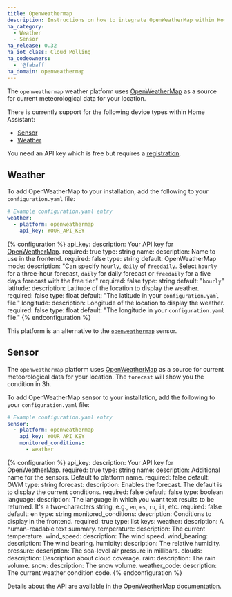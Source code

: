 ```yaml
---
title: Openweathermap
description: Instructions on how to integrate OpenWeatherMap within Home Assistant.
ha_category:
  - Weather
  - Sensor
ha_release: 0.32
ha_iot_class: Cloud Polling
ha_codeowners:
  - '@fabaff'
ha_domain: openweathermap
---
```


The `openweathermap` weather platform uses [OpenWeatherMap](https://openweathermap.org/) as a source for current meteorological data for your location.

There is currently support for the following device types within Home Assistant:

- [Sensor](#sensor)
- [Weather](#weather)

You need an API key which is free but requires a [registration](https://home.openweathermap.org/users/sign_up).

## Weather

To add OpenWeatherMap to your installation, add the following to your `configuration.yaml` file:

```yaml
# Example configuration.yaml entry
weather:
  - platform: openweathermap
    api_key: YOUR_API_KEY
```

{% configuration %}
api_key:
  description: Your API key for [OpenWeatherMap](https://openweathermap.org/).
  required: true
  type: string
name:
  description: Name to use in the frontend.
  required: false
  type: string
  default: OpenWeatherMap
mode:
  description: "Can specify `hourly`, `daily` of `freedaily`. Select `hourly` for a three-hour forecast, `daily` for daily forecast or `freedaily` for a five days forecast with the free tier."
  required: false
  type: string
  default: "`hourly`"
latitude:
  description: Latitude of the location to display the weather.
  required: false
  type: float
  default: "The latitude in your `configuration.yaml` file."
longitude:
  description: Longitude of the location to display the weather.
  required: false
  type: float
  default: "The longitude in your `configuration.yaml` file."
{% endconfiguration %}

<div class='note'>

This platform is an alternative to the [`openweathermap`](/integrations/openweathermap#sensor) sensor.

</div>

## Sensor

The `openweathermap` platform uses [OpenWeatherMap](https://openweathermap.org/) as a source for current meteorological data for your location. The `forecast` will show you the condition in 3h.

To add OpenWeatherMap sensor to your installation, add the following to your `configuration.yaml` file:

```yaml
# Example configuration.yaml entry
sensor:
  - platform: openweathermap
    api_key: YOUR_API_KEY
    monitored_conditions:
      - weather
```

{% configuration %}
api_key:
  description: Your API key for OpenWeatherMap.
  required: true
  type: string
name:
  description: Additional name for the sensors. Default to platform name.
  required: false
  default: OWM
  type: string
forecast:
  description: Enables the forecast. The default is to display the current conditions.
  required: false
  default: false
  type: boolean
language:
  description: The language in which you want text results to be returned. It's a two-characters string, e.g., `en`, `es`, `ru`, `it`, etc.
  required: false
  default: en
  type: string
monitored_conditions:
  description: Conditions to display in the frontend.
  required: true
  type: list
  keys:
    weather:
      description: A human-readable text summary.
    temperature:
      description: The current temperature.
    wind_speed:
      description: The wind speed.
    wind_bearing:
      description: The wind bearing.
    humidity:
      description: The relative humidity.
    pressure:
      description: The sea-level air pressure in millibars.
    clouds:
      description: Description about cloud coverage.
    rain:
      description: The rain volume.
    snow:
      description: The snow volume.
    weather_code:
      description: The current weather condition code.
{% endconfiguration %}

Details about the API are available in the [OpenWeatherMap documentation](https://openweathermap.org/api).
